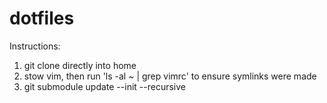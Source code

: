 # dotfiles
Instructions:
1) git clone directly into home
2) stow vim, then run 'ls -al ~ | grep vimrc' to ensure symlinks were made
3) git submodule update --init --recursive
